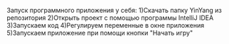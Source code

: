 Запуск программного приложения у себя:
1)Скачать папку YinYang из репозитория
2)Открыть проект с помощью программы IntelliJ IDEA
3)Запускаем код
4)Регулируем переменные в окне приложения
5)Запускаем приложение при помощи кнопки "Начать игру"
